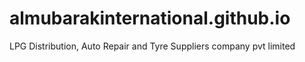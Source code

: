 # almubarakinternational.github.io
LPG Distribution, Auto Repair and Tyre Suppliers company pvt limited
